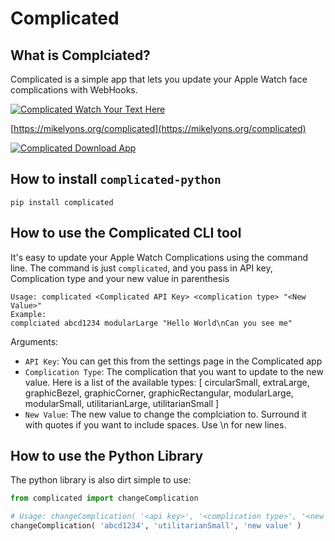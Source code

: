 # Complicated

## What is Complciated?

Complicated is a simple app that lets you update your Apple Watch face complications
with WebHooks.

[![Complicated Watch Your Text Here](https://mikelyons.org/images/complicated/watch_your_message_250.png)](https://mikelyons.org/complicated)

[https://mikelyons.org/complicated](https://mikelyons.org/complicated)

[![Complicated Download App](https://mikelyons.org/images/complicated/download.png)](https://itunes.apple.com/us/app/complicated/id1444561091?ls=1&mt=8)

## How to install `complicated-python`

```
pip install complicated
```

## How to use the Complicated CLI tool

It's easy to update your Apple Watch Complications using the command line. The
command is just `complicated`, and you pass in API key, Complication type and
your new value in parenthesis

```
Usage: complicated <Complicated API Key> <complication type> "<New Value>"
Example:
complciated abcd1234 modularLarge "Hello World\nCan you see me"
```

Arguments:
 - `API Key`: You can get this from the settings page in the Complicated app
 - `Complication Type`: The complication that you want to update to the new value.
Here is a list of the available types: [ circularSmall, extraLarge, graphicBezel, graphicCorner, graphicRectangular, modularLarge, modularSmall, utilitarianLarge, utilitarianSmall ]
 - `New Value`: The new value to change the complciation to. Surround it with quotes if you want to include spaces. Use \n for new lines.


## How to use the Python Library

The python library is also dirt simple to use:

```python
from complicated import changeComplication

# Usage: changeComplication( '<api key>', '<complication type>', '<new value>' )
changeComplication( 'abcd1234', 'utilitarianSmall', 'new value' )
```
